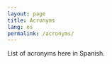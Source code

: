 ```yaml
---
layout: page
title: Acronyms
lang: es
permalink: /acronyms/
---
```


List of acronyms here in Spanish.
